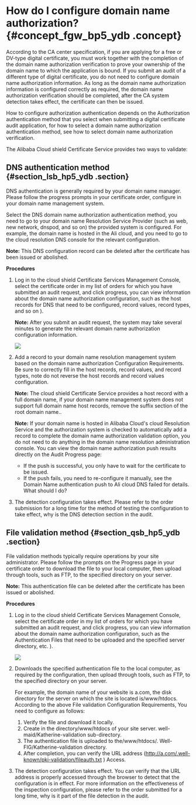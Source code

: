 # How do I configure domain name authorization? {#concept_fgw_bp5_ydb .concept}

According to the CA center specification, if you are applying for a free or DV-type digital certificate, you must work together with the completion of the domain name authorization verification to prove your ownership of the domain name to which the application is bound. If you submit an audit of a different type of digital certificate, you do not need to configure domain name authorization information. As long as the domain name authorization information is configured correctly as required, the domain name authorization verification should be completed, after the CA system detection takes effect, the certificate can then be issued.

How to configure authorization authentication depends on the Authorization authentication method that you select when submitting a digital certificate audit application, for how to select a domain name authorization authentication method, see how to select domain name authorization verification.

The Alibaba Cloud shield Certificate Service provides two ways to validate:

## DNS authentication method {#section_lsb_hp5_ydb .section}

DNS authentication is generally required by your domain name manager. Please follow the progress prompts in your certificate order, configure in your domain name management system.

Select the DNS domain name authorization authentication method, you need to go to your domain name Resolution Service Provider \(such as web, new network, dnspod, and so on\) the provided system is configured. For example, the domain name is hosted in the Ali cloud, and you need to go to the cloud resolution DNS console for the relevant configuration.

**Note:** This DNS configuration record can be deleted after the certificate has been issued or abolished.

**Procedures**

1.  Log in to the cloud shield Certificate Services Management Console, select the certificate order in my list of orders for which you have submitted an audit request, and click progress, you can view information about the domain name authorization configuration, such as the host records for DNS that need to be configured, record values, record types, and so on \).

    **Note:** After you submit an audit request, the system may take several minutes to generate the relevant domain name authorization configuration information.

    ![](images/4235_en-US.png)

2.  Add a record to your domain name resolution management system based on the domain name authorization Configuration Requirements. Be sure to correctly fill in the host records, record values, and record types, note do not reverse the host records and record values configuration.

    **Note:** The cloud shield Certificate Service provides a host record with a full domain name, if your domain name management system does not support full domain name host records, remove the suffix section of the root domain name..

    **Note:** If your domain name is hosted in Alibaba Cloud's cloud Resolution Service and the authorization system is checked to automatically add a record to complete the domain name authorization validation option, you do not need to do anything in the domain name resolution administration console. You can view the domain name authorization push results directly on the Audit Progress page:

    -   If the push is successful, you only have to wait for the certificate to be issued.
    -   If the push fails, you need to re-configure it manually, see the Domain Name authentication push to Ali cloud DNS failed for details. What should I do?
3.  The detection configuration takes effect. Please refer to the order submission for a long time for the method of testing the configuration to take effect, why is the DNS detection section in the audit.

## File validation method {#section_qsb_hp5_ydb .section}

File validation methods typically require operations by your site administrator. Please follow the prompts on the Progress page in your certificate order to download the file to your local computer, then upload through tools, such as FTP, to the specified directory on your server.

**Note:** This authentication file can be deleted after the certificate has been issued or abolished.

**Procedures**

1.  Log in to the cloud shield Certificate Services Management Console, select the certificate order in my list of orders for which you have submitted an audit request, and click progress, you can view information about the domain name authorization configuration, such as the Authentication Files that need to be uploaded and the specified server directory, etc. \).

    ![](images/4236_en-US.png)

2.  Downloads the specified authentication file to the local computer, as required by the configuration, then upload through tools, such as FTP, to the specified directory on your server.

    For example, the domain name of your website is a.com, the disk directory for the server on which the site is located is/www/htdocs. According to the above File validation Configuration Requirements, You need to configure as follows:

    1.  Verify the file and download it locally.
    2.  Create in the directory/www/htdocs of your site server. well-maid/Katherine-validation sub-directory.
    3.  The authentication file is uploaded to the/www/htdocs/. Well-FIG/Katherine-validation directory.
    4.  After completion, you can verify the URL address \(http://a.com/.well-known/pki-validation/fileauth.txt \) Access.
3.  The detection configuration takes effect. You can verify that the URL address is properly accessed through the browser to detect that the configuration is in effect. For more information on the effectiveness of the inspection configuration, please refer to the order submitted for a long time, why is it part of the file detection in the audit.

